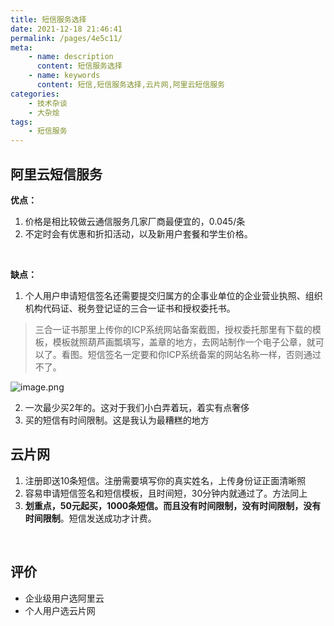 ```yaml
---
title: 短信服务选择
date: 2021-12-18 21:46:41
permalink: /pages/4e5c11/
meta:
    - name: description
      content: 短信服务选择
    - name: keywords
      content: 短信,短信服务选择,云片网,阿里云短信服务
categories:
    - 技术杂谈
    - 大杂烩
tags:
    - 短信服务
---
```



## 阿里云短信服务  
**优点：**

1. 价格是相比较做云通信服务几家厂商最便宜的，0.045/条
1. 不定时会有优惠和折扣活动，以及新用户套餐和学生价格。

​

**缺点：**

1. 个人用户申请短信签名还需要提交归属方的企事业单位的企业营业执照、组织机构代码证、税务登记证的三合一证书和授权委托书。
> 三合一证书那里上传你的ICP系统网站备案截图，授权委托那里有下载的模板，模板就照葫芦画瓢填写，盖章的地方，去网站制作一个电子公章，就可以了。看图。短信签名一定要和你ICP系统备案的网站名称一样，否则通过不了。

![image.png](https://gitee.com/isgangzi/image-store/raw/master/img/1636974476175-1f012ad3-6c51-4859-b9e3-a29c87bb6410.png)

2. 一次最少买2年的。这对于我们小白弄着玩，着实有点奢侈
2. 买的短信有时间限制。这是我认为最糟糕的地方



## 云片网

1. 注册即送10条短信。注册需要填写你的真实姓名，上传身份证正面清晰照
1. 容易申请短信签名和短信模板，且时间短，30分钟内就通过了。方法同上
1. **划重点，50元起买，1000条短信。而且没有时间限制，没有时间限制，没有时间限制**。短信发送成功才计费。

​<br />
## 评价

- 企业级用户选阿里云
- 个人用户选云片网



